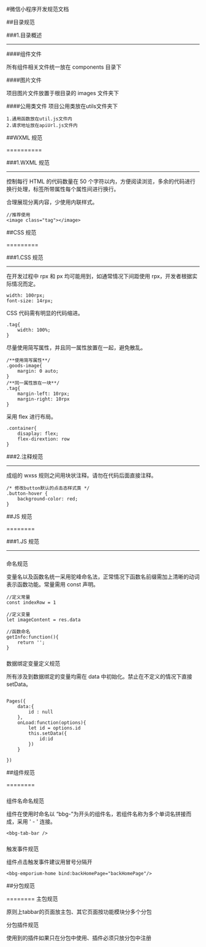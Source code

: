 #微信小程序开发规范文档


##目录规范

###1.目录概述

---

####组件文件

所有组件相关文件统一放在 components 目录下

####图片文件

项目图片文件放置于根目录的 images 文件夹下

####公用类文件
项目公用类放在utils文件夹下

```
1.通用函数放在util.js文件内
2.请求地址放在apiUrl.js文件内
```


##WXML 规范

==========

###1.WXML 规范

---


控制每行 HTML 的代码数量在 50 个字符以内，方便阅读浏览，多余的代码进行换行处理，标签所带属性每个属性间进行换行。


合理展现分离内容，少使用内联样式。

```
//推荐使用
<image class="tag"></image>
```


##CSS 规范

=========

###1.CSS 规范

---

在开发过程中 rpx 和 px 均可能用到，如通常情况下间距使用 rpx，开发者根据实际情况而定。

```
width: 100rpx;
font-size: 14rpx;
```

CSS 代码需有明显的代码缩进。

```
.tag{
	width: 100%;
}
```

尽量使用简写属性，并且同一属性放置在一起，避免散乱。

```
/**使用简写属性**/
.goods-image{
	margin: 0 auto;
}
/**同一属性放在一块**/
.tag{
	margin-left: 10rpx;
	margin-right: 10rpx
}
```
采用 flex 进行布局。

```
.container{
	disaplay: flex;
	flex-dirextion: row
}
```

###2.注释规范

---

成组的 wxss 规则之间用块状注释。请勿在代码后面直接注释。

```
/* 修改button默认的点击态样式类 */
.button-hover {
	background-color: red;
}
```

##JS 规范

========

###1.JS 规范

---

###

命名规范

变量名以及函数名统一采用驼峰命名法，正常情况下函数名前缀需加上清晰的动词表示函数功能。常量需用 const 声明。

```
//定义常量
const indexRow = 1

//定义变量
let imageContent = res.data

//函数命名
getInfo:function(){
	return '';
}
```

###


数据绑定变量定义规范

所有涉及到数据绑定的变量均需在 data 中初始化。禁止在不定义的情况下直接 setData。

```

Pages({
	data:{
		id : null
	},
	onLoad:function(options){
		let id = options.id
		this.setData({
			id:id
		})
	}

})
```

##组件规范

========

###

组件名命名规范

组件在使用时命名以 “bbg-”为开头的组件名，若组件名称为多个单词名拼接而成，采用 ' - ' 连接。

```
<bbg-tab-bar />
```

###

触发事件规范

组件点击触发事件建议用冒号分隔开

```
<bbg-emporium-home bind:backHomePage="backHomePage"/>
```

##分包规范

========
主包规范

原则上tabbar的页面放主包、其它页面按功能模块分多个分包

分包插件规范

使用到的插件如果只在分包中使用、插件必须只放分包中注册


